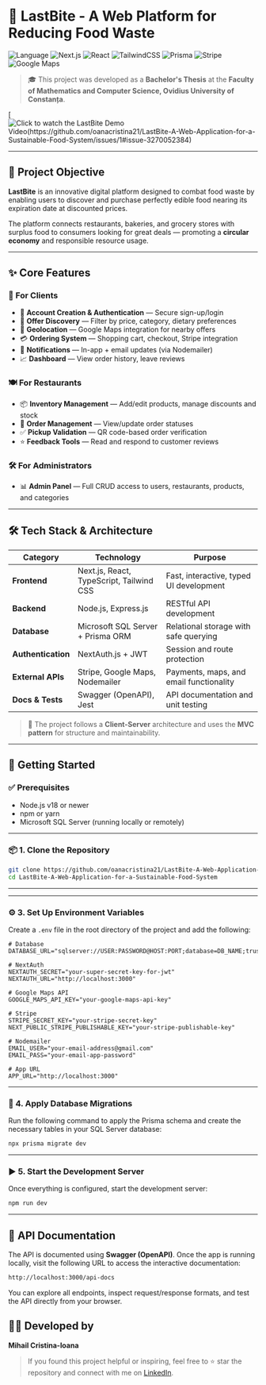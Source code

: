 # 🥡 LastBite - A Web Platform for Reducing Food Waste

![Language](https://img.shields.io/badge/Language-TypeScript-blue?logo=typescript)
![Next.js](https://img.shields.io/badge/-Next.js-000?logo=nextdotjs)
![React](https://img.shields.io/badge/-React-61DAFB?logo=react&logoColor=black)
![TailwindCSS](https://img.shields.io/badge/-TailwindCSS-38B2AC?logo=tailwindcss&logoColor=white)
![Prisma](https://img.shields.io/badge/-Prisma-2D3748?logo=prisma)
![Stripe](https://img.shields.io/badge/-Stripe-6772e5?logo=stripe&logoColor=white)
![Google Maps](https://img.shields.io/badge/-Google%20Maps-4285F4?logo=googlemaps&logoColor=white)


> 🎓 This project was developed as a **Bachelor's Thesis** at the **Faculty of Mathematics and Computer Science, Ovidius University of Constanța**.

[![Click to watch the LastBite Demo Video(https://github.com/oanacristina21/LastBite-A-Web-Application-for-a-Sustainable-Food-System/issues/1#issue-3270052384)](https://youtu.be/qXYsH64pEyA)

---

## 🎯 Project Objective

**LastBite** is an innovative digital platform designed to combat food waste by enabling users to discover and purchase perfectly edible food nearing its expiration date at discounted prices.

The platform connects restaurants, bakeries, and grocery stores with surplus food to consumers looking for great deals — promoting a **circular economy** and responsible resource usage.

---

## ✨ Core Features

### 👤 For Clients
- 🔐 **Account Creation & Authentication** — Secure sign-up/login
- 🛒 **Offer Discovery** — Filter by price, category, dietary preferences
- 📍 **Geolocation** — Google Maps integration for nearby offers
- 💳 **Ordering System** — Shopping cart, checkout, Stripe integration
- 🔔 **Notifications** — In-app + email updates (via Nodemailer)
- 📈 **Dashboard** — View order history, leave reviews

### 🍽️ For Restaurants
- 📦 **Inventory Management** — Add/edit products, manage discounts and stock
- 🧾 **Order Management** — View/update order statuses
- ✅ **Pickup Validation** — QR code-based order verification
- ⭐ **Feedback Tools** — Read and respond to customer reviews

### 🛠️ For Administrators
- 📊 **Admin Panel** — Full CRUD access to users, restaurants, products, and categories

---

## 🛠️ Tech Stack & Architecture

| Category        | Technology                         | Purpose                                |
|----------------|-------------------------------------|----------------------------------------|
| **Frontend**    | Next.js, React, TypeScript, Tailwind CSS | Fast, interactive, typed UI development |
| **Backend**     | Node.js, Express.js                | RESTful API development                |
| **Database**    | Microsoft SQL Server + Prisma ORM  | Relational storage with safe querying  |
| **Authentication** | NextAuth.js + JWT              | Session and route protection           |
| **External APIs** | Stripe, Google Maps, Nodemailer | Payments, maps, and email functionality |
| **Docs & Tests** | Swagger (OpenAPI), Jest           | API documentation and unit testing     |

> 📐 The project follows a **Client-Server** architecture and uses the **MVC pattern** for structure and maintainability.

---

## 🚀 Getting Started

### ✅ Prerequisites

- Node.js v18 or newer
- npm or yarn
- Microsoft SQL Server (running locally or remotely)

---

### 📦 1. Clone the Repository

```bash
git clone https://github.com/oanacristina21/LastBite-A-Web-Application-for-a-Sustainable-Food-System.git
cd LastBite-A-Web-Application-for-a-Sustainable-Food-System
```
---

---
### ⚙️ 3. Set Up Environment Variables

Create a `.env` file in the root directory of the project and add the following:

```env
# Database
DATABASE_URL="sqlserver://USER:PASSWORD@HOST:PORT;database=DB_NAME;trustServerCertificate=true"

# NextAuth
NEXTAUTH_SECRET="your-super-secret-key-for-jwt"
NEXTAUTH_URL="http://localhost:3000"

# Google Maps API
GOOGLE_MAPS_API_KEY="your-google-maps-api-key"

# Stripe
STRIPE_SECRET_KEY="your-stripe-secret-key"
NEXT_PUBLIC_STRIPE_PUBLISHABLE_KEY="your-stripe-publishable-key"

# Nodemailer
EMAIL_USER="your-email-address@gmail.com"
EMAIL_PASS="your-email-app-password"

# App URL
APP_URL="http://localhost:3000"
```
---

### 🧱 4. Apply Database Migrations

Run the following command to apply the Prisma schema and create the necessary tables in your SQL Server database:

```bash
npx prisma migrate dev
```


---

### ▶️ 5. Start the Development Server

Once everything is configured, start the development server:

```bash
npm run dev
```

---

## 📄 API Documentation

The API is documented using **Swagger (OpenAPI)**. Once the app is running locally, visit the following URL to access the interactive documentation:

```bash
http://localhost:3000/api-docs
```

You can explore all endpoints, inspect request/response formats, and test the API directly from your browser.

## 👨‍💻 Developed by

**Mihail Cristina-Ioana**

> If you found this project helpful or inspiring, feel free to ⭐ star the repository and connect with me on [LinkedIn](https://www.linkedin.com/in/cristina-mihail-29abb1263/).













